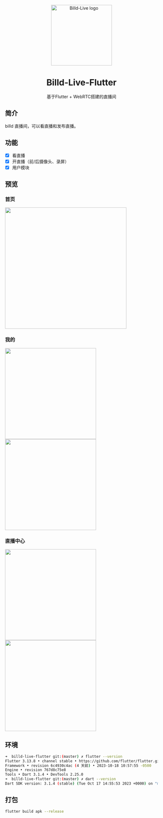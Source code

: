 <p align="center">
  <a href="https://live.hsslive.cn" target="_blank">
    <img
      width="200"
      src="https://resource.hsslive.cn/billd-live/image/240160ddbc14367f7e0126c1f5b09b69.svg"
      alt="Billd-Live logo"
    />
  </a>
</p>

<h1 align="center">
  Billd-Live-Flutter
</h1>

<p align="center">
  基于Flutter + WebRTC搭建的直播间
</p>

## 简介

billd 直播间，可以看直播和发布直播。

## 功能

- [x] 看直播
- [x] 开直播（前/后摄像头、录屏）
- [x] 用户模块

## 预览

### 首页

<img
  src="https://resource.hsslive.cn/billd-live/image/96638e70dc4c827debed39e3b30e2c3a.webp" 
  style="width:400px"
/>

### 我的

<img
  src="https://resource.hsslive.cn/billd-live/image/3a777718d31f94e6d25071d29f5e5185.webp" 
  style="width:300px"
/> <img
  src="https://resource.hsslive.cn/billd-live/image/e785bc308c2d24460baf36f65aa39c5e.webp" 
  style="width:300px"
/>

### 直播中心

<img
  src="https://resource.hsslive.cn/billd-live/image/5c4a77047bb154b0071ad6d8368ae26c.webp" 
  style="width:300px"
/> <img
  src="https://resource.hsslive.cn/billd-live/image/0403ca61c28330282f8d8db9da9b9f06.webp" 
  style="width:300px"
/>

## 环境

```sh
➜  billd-live-flutter git:(master) ✗ flutter --version
Flutter 3.13.8 • channel stable • https://github.com/flutter/flutter.git
Framework • revision 6c4930c4ac (4 天前) • 2023-10-18 10:57:55 -0500
Engine • revision 767d8c75e8
Tools • Dart 3.1.4 • DevTools 2.25.0
➜  billd-live-flutter git:(master) ✗ dart --version
Dart SDK version: 3.1.4 (stable) (Tue Oct 17 14:55:53 2023 +0000) on "macos_arm64"
```

## 打包

```sh
flutter build apk --release
```
